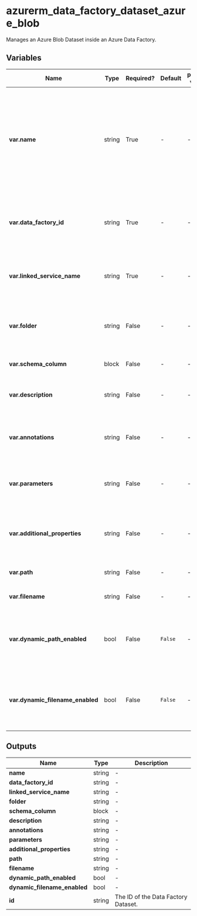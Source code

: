 # azurerm_data_factory_dataset_azure_blob

Manages an Azure Blob Dataset inside an Azure Data Factory.

## Variables

| Name | Type | Required? | Default  | possible values | Description |
| ---- | ---- | --------- | -------- | ----------- | ----------- |
| **var.name** | string | True | -  |  -  | Specifies the name of the Data Factory Dataset. Changing this forces a new resource to be created. Must be globally unique. See the [Microsoft documentation](https://docs.microsoft.com/azure/data-factory/naming-rules) for all restrictions. | 
| **var.data_factory_id** | string | True | -  |  -  | The Data Factory ID in which to associate the Linked Service with. Changing this forces a new resource. | 
| **var.linked_service_name** | string | True | -  |  -  | The Data Factory Linked Service name in which to associate the Dataset with. | 
| **var.folder** | string | False | -  |  -  | The folder that this Dataset is in. If not specified, the Dataset will appear at the root level. | 
| **var.schema_column** | block | False | -  |  -  | A `schema_column` block. | 
| **var.description** | string | False | -  |  -  | The description for the Data Factory Dataset. | 
| **var.annotations** | string | False | -  |  -  | List of tags that can be used for describing the Data Factory Dataset. | 
| **var.parameters** | string | False | -  |  -  | A map of parameters to associate with the Data Factory Dataset. | 
| **var.additional_properties** | string | False | -  |  -  | A map of additional properties to associate with the Data Factory Dataset. | 
| **var.path** | string | False | -  |  -  | The path of the Azure Blob. | 
| **var.filename** | string | False | -  |  -  | The filename of the Azure Blob. | 
| **var.dynamic_path_enabled** | bool | False | `False`  |  -  | Is the `path` using dynamic expression, function or system variables? Defaults to `false`. | 
| **var.dynamic_filename_enabled** | bool | False | `False`  |  -  | Is the `filename` using dynamic expression, function or system variables? Defaults to `false`. | 



## Outputs

| Name | Type | Description |
| ---- | ---- | --------- | 
| **name** | string  | - | 
| **data_factory_id** | string  | - | 
| **linked_service_name** | string  | - | 
| **folder** | string  | - | 
| **schema_column** | block  | - | 
| **description** | string  | - | 
| **annotations** | string  | - | 
| **parameters** | string  | - | 
| **additional_properties** | string  | - | 
| **path** | string  | - | 
| **filename** | string  | - | 
| **dynamic_path_enabled** | bool  | - | 
| **dynamic_filename_enabled** | bool  | - | 
| **id** | string  | The ID of the Data Factory Dataset. | 